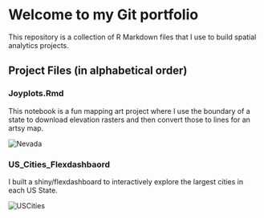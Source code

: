 # Welcome to my Git portfolio
This repository is a collection of R Markdown files that I use to build spatial analytics projects.

## Project Files (in alphabetical order)

### Joyplots.Rmd
This notebook is a fun mapping art project where I use the boundary of a state to download elevation rasters and then convert those to lines for an artsy map.

![Nevada](https://github.com/KingaHill/Git_Portfolio/blob/main/Images/Nevada_joyplot.png)

### US_Cities_Flexdashbaord
I built a shiny/flexdashboard to interactively explore the largest cities in each US State. 

![USCities](https://github.com/KingaHill/Git_Portfolio/blob/main/Images/US_Cities_Flexdashboard.png)
